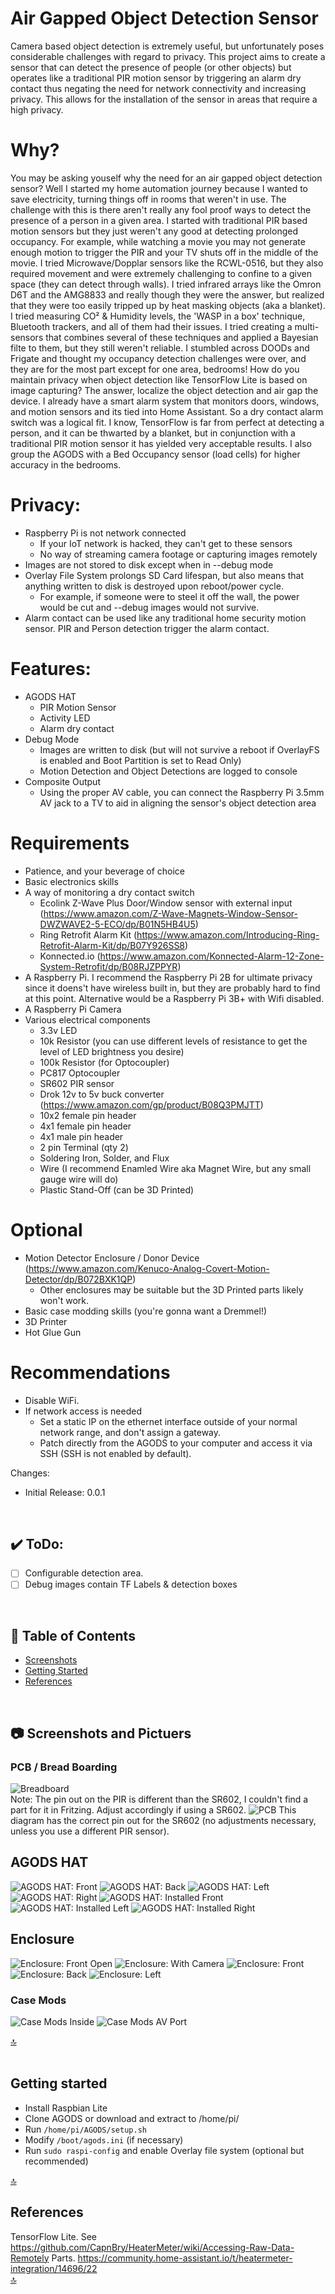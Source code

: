# Air Gapped Object Detection Sensor
Camera based object detection is extremely useful, but unfortunately poses considerable challenges with regard to privacy. This project aims to create a sensor that can detect the presence of people (or other objects) but operates like a traditional PIR motion sensor by triggering an alarm dry contact thus negating the need for network connectivity and increasing privacy. This allows for the installation of the sensor in areas that require a high privacy.

# Why?
You may be asking youself why the need for an air gapped object detection sensor? Well I started my home automation journey because I wanted to save electricity, turning things off in rooms that weren't in use. The challenge with this is there aren't really any fool proof ways to detect the presence of a person in a given area. I started with traditional PIR based motion sensors but they just weren't any good at detecting prolonged occupancy. For example, while watching a movie you may not generate enough motion to trigger the PIR and your TV shuts off in the middle of the movie. I tried Microwave/Dopplar sensors like the RCWL-0516, but they also required movement and were extremely challenging to confine to a given space (they can detect through walls). I tried infrared arrays like the Omron D6T and the AMG8833 and really though they were the answer, but realized that they were too easily tripped up by heat masking objects (aka a blanket). I tried measuring CO² & Humidity levels, the 'WASP in a box' technique, Bluetooth trackers, and all of them had their issues. I tried creating a multi-sensors that combines several of these techniques and applied a Bayesian filte to them, but they still weren't reliable. I stumbled across DOODs and Frigate and thought my occupancy detection challenges were over, and they are for the most part except for one area, bedrooms! How do you maintain privacy when object detection like TensorFlow Lite is based on image capturing? The answer, localize the object detection and air gap the device. I already have a smart alarm system that monitors doors, windows, and motion sensors and its tied into Home Assistant. So a dry contact alarm switch was a logical fit. I know, TensorFlow is far from perfect at detecting a person, and it can be thwarted by a blanket, but in conjunction with a traditional PIR motion sensor it has yielded very acceptable results. I also group the AGODS with a Bed Occupancy sensor (load cells) for higher accuracy in the bedrooms.

# Privacy:
* Raspberry Pi is not network connected
  - If your IoT network is hacked, they can't get to these sensors
  - No way of streaming camera footage or capturing images remotely
* Images are not stored to disk except when in --debug mode
* Overlay File System prolongs SD Card lifespan, but also means that anything written to disk is destroyed upon reboot/power cycle.
  - For example, if someone were to steel it off the wall, the power would be cut and --debug images would not survive.
* Alarm contact can be used like any traditional home security motion sensor. PIR and Person detection trigger the alarm contact.

# Features:
* AGODS HAT
  - PIR Motion Sensor
  - Activity LED
  - Alarm dry contact
* Debug Mode
  - Images are written to disk (but will not survive a reboot if OverlayFS is enabled and Boot Partition is set to Read Only)
  - Motion Detection and Object Detections are logged to console
* Composite Output
  - Using the proper AV cable, you can connect the Raspberry Pi 3.5mm AV jack to a TV to aid in aligning the sensor's object detection area

# Requirements
* Patience, and your beverage of choice
* Basic electronics skills
* A way of monitoring a dry contact switch
  - Ecolink Z-Wave Plus Door/Window sensor with external input (https://www.amazon.com/Z-Wave-Magnets-Window-Sensor-DWZWAVE2-5-ECO/dp/B01N5HB4U5)
  - Ring Retrofit Alarm Kit (https://www.amazon.com/Introducing-Ring-Retrofit-Alarm-Kit/dp/B07Y926SS8)
  - Konnected.io (https://www.amazon.com/Konnected-Alarm-12-Zone-System-Retrofit/dp/B08RJZPPYR)
* A Raspberry Pi. I recommend the Raspberry Pi 2B for ultimate privacy since it doens't have wireless built in, but they are probably hard to find at this point. Alternative would be a Raspberry Pi 3B+ with Wifi disabled.
* A Raspberry Pi Camera
* Various electrical components
  - 3.3v LED
  - 10k Resistor (you can use different levels of resistance to get the level of LED brightness you desire)
  - 100k Resistor (for Optocoupler)
  - PC817 Optocoupler
  - SR602 PIR sensor
  - Drok 12v to 5v buck converter (https://www.amazon.com/gp/product/B08Q3PMJTT)
  - 10x2 female pin header
  - 4x1 female pin header
  - 4x1 male pin header
  - 2 pin Terminal (qty 2)
  - Soldering Iron, Solder, and Flux
  - Wire (I recommend Enamled Wire aka Magnet Wire, but any small gauge wire will do)
  - Plastic Stand-Off (can be 3D Printed)

# Optional
* Motion Detector Enclosure / Donor Device (https://www.amazon.com/Kenuco-Analog-Covert-Motion-Detector/dp/B072BXK1QP)
  - Other enclosures may be suitable but the 3D Printed parts likely won't work.
* Basic case modding skills (you're gonna want a Dremmel!)
* 3D Printer
* Hot Glue Gun


# Recommendations
* Disable WiFi.
* If network access is needed
  - Set a static IP on the ethernet interface outside of your normal network range, and don't assign a gateway.
  - Patch directly from the AGODS to your computer and access it via SSH (SSH is not enabled by default).

Changes:
- Initial Release: 0.0.1
<br/>

## :heavy_check_mark: ToDo:
- [ ] Configurable detection area.
- [ ] Debug images contain TF Labels & detection boxes
<br/>

## :bookmark_tabs: Table of Contents
- [Screenshots](#camera-screenshots)
- [Getting Started](#getting-started)
- [References](#references)
<br/>

## :camera: Screenshots and Pictuers
### PCB / Bread Boarding
![Breadboard](docs/AGODS_Breadboard_v1.0.svg)<br/>
Note: The pin out on the PIR is different than the SR602, I couldn't find a part for it in Fritzing. Adjust accordingly if using a SR602.
![PCB](docs/AGODS_PCB_v1.0.svg)
This diagram has the correct pin out for the SR602 (no adjustments necessary, unless you use a different PIR sensor).

## AGODS HAT
![AGODS HAT: Front](docs/AGODS_HAT_Front.jpg)
![AGODS HAT: Back](docs/AGODS_HAT_Back.jpg)
![AGODS HAT: Left](docs/AGODS_HAT_Left.jpg)
![AGODS HAT: Right](docs/AGODS_HAT_Right.jpg)
![AGODS HAT: Installed Front](docs/AGODS_HAT_Installed_Front.jpg)
![AGODS HAT: Installed Left](docs/AGODS_HAT_Installed_Left.jpg)
![AGODS HAT: Installed Right](docs/AGODS_HAT_Installed_Right.jpg)

## Enclosure
![Enclosure: Front Open](docs/AGODS_Enclosure_Front_Open.jpg)
![Enclosure: With Camera](docs/AGODS_Enclosure_Open_Cam.jpg)
![Enclosure: Front](docs/AGODS_Enclosure_Front.jpg)
![Enclosure: Back](docs/AGODS_Enclosure_Back.jpg)
![Enclosure: Left](docs/AGODS_Enclosure_Left.jpg)

### Case Mods
![Case Mods Inside](docs/Case_Mod_Inside.jpg)
![Case Mods AV Port](docs/Case_Mod_AV.jpg)


[:top:](#bookmark_tabs-table-of-contents)
<br/>
<br/>

## Getting started
* Install Raspbian Lite
* Clone AGODS or download and extract to /home/pi/
* Run ```/home/pi/AGODS/setup.sh```
* Modify ```/boot/agods.ini``` (if necessary)
* Run ```sudo raspi-config``` and enable Overlay file system (optional but recommended)

[:top:](#bookmark_tabs-table-of-contents)
<br/>

## References
TensorFlow Lite. See https://github.com/CapnBry/HeaterMeter/wiki/Accessing-Raw-Data-Remotely
Parts. https://community.home-assistant.io/t/heatermeter-integration/14696/22  
[:top:](#bookmark_tabs-table-of-contents)
